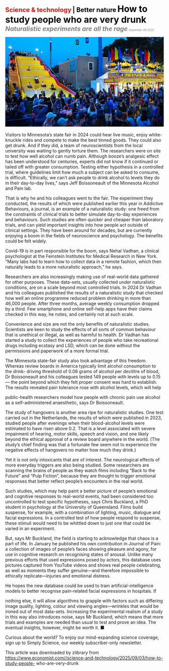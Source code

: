 <span style="color:#E3120B; font-size:14.9pt; font-weight:bold;">Science & technology</span> <span style="color:#000000; font-size:14.9pt; font-weight:bold;">| Better nature</span>
<span style="color:#000000; font-size:21.0pt; font-weight:bold;">How to study people who are very drunk</span>
<span style="color:#808080; font-size:14.9pt; font-weight:bold; font-style:italic;">Naturalistic experiments are all the rage</span>
<span style="color:#808080; font-size:6.2pt;">September 4th 2025</span>

![](../images/066_How_to_study_people_who_are_very_drunk/p0270_img01.jpeg)

Visitors to Minnesota’s state fair in 2024 could hear live music, enjoy white- knuckle rides and compete to make the best tinned goods. They could also get drunk. And if they did, a team of neuroscientists from the local university was waiting to gently torture them. The researchers were on site to test how well alcohol can numb pain. Although booze’s analgesic effect has been understood for centuries, experts did not know if it continued or tailed off with greater consumption. Testing either hypothesis in a controlled trial, where guidelines limit how much a subject can be asked to consume, is difficult. “Ethically, we can’t ask people to drink alcohol to levels they do in their day-to-day lives,” says Jeff Boissoneault of the Minnesota Alcohol and Pain lab.

That is why he and his colleagues went to the fair. The experiment they conducted, the results of which were published earlier this year in Addictive Behaviours, a journal, is an example of a naturalistic study: one freed from the constraints of clinical trials to better simulate day-to-day experiences and behaviours. Such studies are often quicker and cheaper than laboratory trials, and can yield important insights into how people act outside of clinical settings. They have been around for decades, but are currently enjoying a boom in the fields of neuroscience and psychology. The benefits could be felt widely.

Covid-19 is in part responsible for the boom, says Nehal Vadhan, a clinical psychologist at the Feinstein Institutes for Medical Research in New York. “Many labs had to learn how to collect data in a remote fashion, which then naturally leads to a more naturalistic approach,” he says.

Researchers are also increasingly making use of real-world data gathered for other purposes. These data-sets, usually collected under naturalistic conditions, are on a scale beyond most controlled trials. In 2024 Dr Vadhan and his colleagues published the results of a naturalistic study that checked how well an online programme reduced problem drinking in more than 46,000 people. After three months, average weekly consumption dropped by a third. Few smartphone and online self-help apps have their claims checked in this way, he notes, and certainly not at such scale.

Convenience and size are not the only benefits of naturalistic studies. Scientists are keen to study the effects of all sorts of common behaviour that is unethical or illegal, as well as harmful to health. Dr Vadhan has started a study to collect the experiences of people who take recreational drugs including ecstasy and LSD, which can be done without the permissions and paperwork of a more formal trial.

The Minnesota state-fair study also took advantage of this freedom. Whereas review boards in America typically limit alcohol consumption to the drink- driving threshold of 0.08 grams of alcohol per decilitre of blood, Dr Boissoneault and his colleagues tested 149 people with levels up to 0.15— the point beyond which they felt proper consent was hard to establish. The results revealed pain tolerance rose with alcohol levels, which will help

public-health researchers model how people with chronic pain use alcohol as a self-administered anaesthetic, says Dr Boissoneault.

The study of hangovers is another area ripe for naturalistic studies. One test carried out in the Netherlands, the results of which were published in 2023, studied people after evenings when their blood-alcohol levels were estimated to have risen above 0.2. That is a level associated with severe impairment of hearing, motor skills, speech and vision, and one likely beyond the ethical approval of a review board anywhere in the world. (The study’s chief finding was that a fortunate few seem not to experience the negative effects of hangovers no matter how much they drink.)

Yet it is not only intoxicants that are of interest. The neurological effects of more everyday triggers are also being studied. Some researchers are scanning the brains of people as they watch films including “Back to the Future” and “Pulp Fiction”, because they are thought to trigger emotional responses that better reflect people’s encounters in the real world.

Such studies, which may help paint a better picture of people’s emotional and cognitive responses to real-world events, had been considered too uncontrolled to test specific hypotheses, says Chris Buckland, a PhD student in psychology at the University of Queensland. Films build suspense, for example, with a combination of lighting, music, dialogue and facial expressions. In a controlled test of how people respond to suspense, these stimuli would need to be whittled down to just one that could be varied in an experiment.

But, says Mr Buckland, the field is starting to acknowledge that chaos is a part of life. In January he published his own contribution in Journal of Pain: a collection of images of people’s faces showing pleasure and agony, for use in cognitive research on recognising states of arousal. Unlike many previous efforts that used expressions posed by actors, this database uses pictures captured from YouTube videos and shows real people celebrating, as well as moments they suffer genuine—and therefore impossible to ethically replicate—injuries and emotional distress.

He hopes the new database could be used to train artificial-intelligence models to better recognise pain-related facial expressions in hospitals. If

nothing else, it will allow algorithms to grapple with factors such as differing image quality, lighting, colour and viewing angles—wrinkles that would be ironed out of most data-sets. Increasing the experimental realism of a study in this way also introduces noise, says Mr Buckland, which means that more trials and examples are needed than usual to test and prove an idea. The eventual insights, however, might be worth it. ■

Curious about the world? To enjoy our mind-expanding science coverage, sign up to Simply Science, our weekly subscriber-only newsletter.

This article was downloaded by zlibrary from https://www.economist.com//science-and-technology/2025/09/03/how-to-study-people- who-are-very-drunk